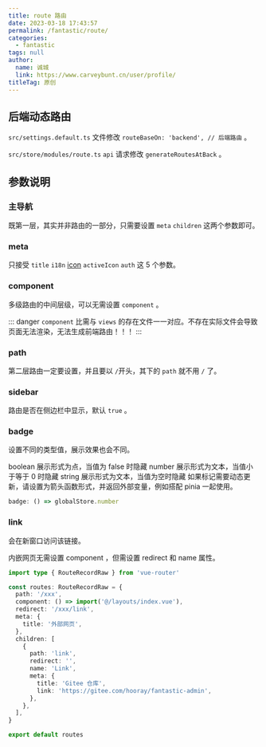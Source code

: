 ```yaml
---
title: route 路由
date: 2023-03-18 17:43:57
permalink: /fantastic/route/
categories: 
  - fantastic
tags: null
author: 
  name: 诚城
  link: https://www.carveybunt.cn/user/profile/
titleTag: 原创
---
```


## 后端动态路由

`src/settings.default.ts` 文件修改 `routeBaseOn: 'backend', // 后端路由` 。

`src/store/modules/route.ts` `api` 请求修改 `generateRoutesAtBack` 。

## 参数说明

### 主导航

既第一层，其实并非路由的一部分，只需要设置 `meta` `children` 这两个参数即可。

### meta

只接受 `title` `i18n` [icon](03.icon.md) `activeIcon` `auth` 这 5 个参数。

### component

多级路由的中间层级，可以无需设置 `component` 。

::: danger
`component` 比需与 `views` 的存在文件一一对应。不存在实际文件会导致页面无法渲染，无法生成前端路由！！！
:::

### path

第二层路由一定要设置，并且要以 `/`开头，其下的 `path` 就不用 `/` 了。

### sidebar

路由是否在侧边栏中显示，默认 `true` 。

### badge

设置不同的类型值，展示效果也会不同。

boolean 展示形式为点，当值为 false 时隐藏
number 展示形式为文本，当值小于等于 0 时隐藏
string 展示形式为文本，当值为空时隐藏
如果标记需要动态更新，请设置为箭头函数形式，并返回外部变量，例如搭配 pinia 一起使用。

```ts
badge: () => globalStore.number
```

### link

会在新窗口访问该链接。

内嵌网页无需设置 component ，但需设置 redirect 和 name 属性。

```ts
import type { RouteRecordRaw } from 'vue-router'

const routes: RouteRecordRaw = {
  path: '/xxx',
  component: () => import('@/layouts/index.vue'),
  redirect: '/xxx/link',
  meta: {
    title: '外部网页',
  },
  children: [
    {
      path: 'link',
      redirect: '',
      name: 'Link',
      meta: {
        title: 'Gitee 仓库',
        link: 'https://gitee.com/hooray/fantastic-admin',
      },
    },
  ],
}

export default routes
```
